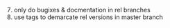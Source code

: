 7. only do bugixes & docmentation in rel branches
8. use tags to demarcate rel versions in master branch
